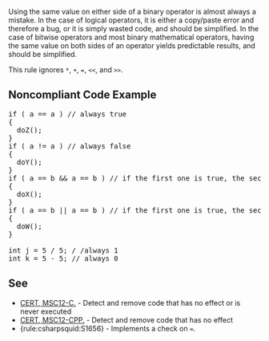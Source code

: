 Using the same value on either side of a binary operator is almost always a mistake. In the case of logical operators, it is either a copy/paste
error and therefore a bug, or it is simply wasted code, and should be simplified. In the case of bitwise operators and most binary mathematical
operators, having the same value on both sides of an operator yields predictable results, and should be simplified.

This rule ignores `*`, `+`, `=`, `<<`, and `>>`.

## Noncompliant Code Example

<pre>
if ( a == a ) // always true
{
  doZ();
}
if ( a != a ) // always false
{
  doY();
}
if ( a == b &amp;&amp; a == b ) // if the first one is true, the second one is too
{
  doX();
}
if ( a == b || a == b ) // if the first one is true, the second one is too
{
  doW();
}

int j = 5 / 5; / /always 1
int k = 5 - 5; // always 0
</pre>

## See

*   [CERT, MSC12-C.](https://www.securecoding.cert.org/confluence/x/NYA5) - Detect and remove code that has no effect or is never
      executed
*   [CERT, MSC12-CPP.](https://www.securecoding.cert.org/confluence/x/SIIyAQ) - Detect and remove code that has no effect
*   {rule:csharpsquid:S1656} - Implements a check on `=`.